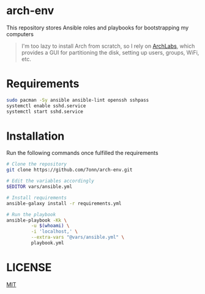 # arch-env
This repository stores Ansible roles and playbooks for bootstrapping my computers

> I'm too lazy to install Arch from scratch, so I rely on [ArchLabs](https://archlabslinux.com/), which provides a GUI for partitioning the disk, setting up users, groups, WiFi, etc.


# Requirements
```bash
sudo pacman -Sy ansible ansible-lint openssh sshpass
systemctl enable sshd.service
systemctl start sshd.service
```

# Installation
Run the following commands once fulfilled the requirements
```bash
# Clone the repository
git clone https://github.com/7onn/arch-env.git

# Edit the variables accordingly
$EDITOR vars/ansible.yml

# Install requirements
ansible-galaxy install -r requirements.yml

# Run the playbook
ansible-playbook -Kk \
		 -u $(whoami) \
		 -i 'localhost,' \
		 --extra-vars "@vars/ansible.yml" \
		 playbook.yml
```

# LICENSE

[MIT](./LICENSE)
